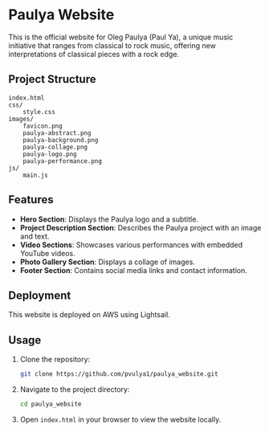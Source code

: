 # Paulya Website

This is the official website for Oleg Paulya (Paul Ya), a unique music initiative that ranges from classical to rock music, offering new interpretations of classical pieces with a rock edge.

## Project Structure

```
index.html
css/
    style.css
images/
    favicon.png
    paulya-abstract.png
    paulya-background.png
    paulya-collage.png
    paulya-logo.png
    paulya-performance.png
js/
    main.js
```

## Features

- **Hero Section**: Displays the Paulya logo and a subtitle.
- **Project Description Section**: Describes the Paulya project with an image and text.
- **Video Sections**: Showcases various performances with embedded YouTube videos.
- **Photo Gallery Section**: Displays a collage of images.
- **Footer Section**: Contains social media links and contact information.

## Deployment

This website is deployed on AWS using Lightsail.

## Usage

1. Clone the repository:
    ```sh
    git clone https://github.com/pvulya1/paulya_website.git
    ```

2. Navigate to the project directory:
    ```sh
    cd paulya_website
    ```

3. Open `index.html` in your browser to view the website locally.